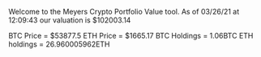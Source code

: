 Welcome to the Meyers Crypto Portfolio Value tool. 
As of 03/26/21 at 12:09:43 our valuation is $102003.14 

BTC Price = $53877.5
 ETH Price = $1665.17
BTC Holdings = 1.06BTC
 ETH holdings = 26.960005962ETH 
